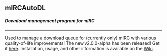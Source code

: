## mIRCAutoDL
##### Download management program for mIRC
---

Used to manage a download queue for (currently only) mIRC with various quality-of-life improvements!  The new v2.0.0-alpha has been released! Get it [here](https://github.com/Rinsho/mIRCAutoDL/releases).  Installation, usage, and other information is available on the [Wiki](https://github.com/Rinsho/mIRCAutoDL/wiki).
